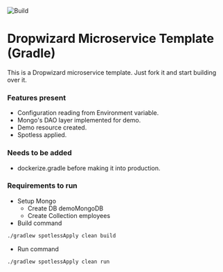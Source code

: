 ![Build](https://github.com/rishabhverma17/Dropiwizard-Template/workflows/Java%20CI%20with%20Gradle/badge.svg?branch=master) 

# Dropwizard Microservice Template (Gradle)

This is a Dropwizard microservice template. Just fork it and start building over it.

### Features present
- Configuration reading from Environment variable.
- Mongo's DAO layer implemented for demo.
- Demo resource created.
- Spotless applied.

### Needs to be added
- dockerize.gradle before making it into production.

### Requirements to run
- Setup Mongo
    - Create DB demoMongoDB
    - Create Collection employees
- Build command

```bash
./gradlew spotlessApply clean build
```
- Run command

```bash
./gradlew spotlessApply clean run
```
